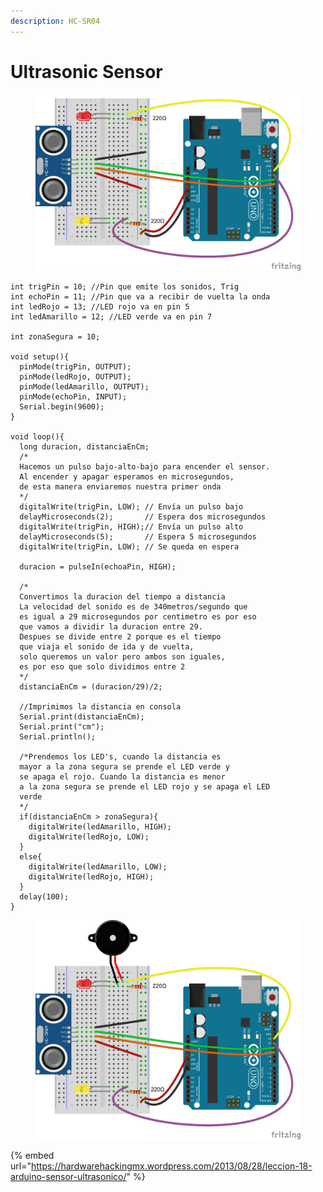 ```yaml
---
description: HC-SR04
---
```


# Ultrasonic Sensor

<figure><img src="../../.gitbook/assets/8 - Ultrasonic Distance 2 LED_bb.png" alt=""><figcaption></figcaption></figure>

```arduino
int trigPin = 10; //Pin que emite los sonidos, Trig
int echoPin = 11; //Pin que va a recibir de vuelta la onda
int ledRojo = 13; //LED rojo va en pin 5
int ledAmarillo = 12; //LED verde va en pin 7

int zonaSegura = 10;

void setup(){
  pinMode(trigPin, OUTPUT);
  pinMode(ledRojo, OUTPUT);
  pinMode(ledAmarillo, OUTPUT);
  pinMode(echoPin, INPUT);
  Serial.begin(9600);
}

void loop(){
  long duracion, distanciaEnCm;
  /*
  Hacemos un pulso bajo-alto-bajo para encender el sensor.
  Al encender y apagar esperamos en microsegundos,
  de esta manera enviaremos nuestra primer onda
  */
  digitalWrite(trigPin, LOW); // Envía un pulso bajo
  delayMicroseconds(2);       // Espera dos microsegundos
  digitalWrite(trigPin, HIGH);// Envía un pulso alto
  delayMicroseconds(5);       // Espera 5 microsegundos
  digitalWrite(trigPin, LOW); // Se queda en espera
  
  duracion = pulseIn(echoaPin, HIGH);
  
  /*
  Convertimos la duracion del tiempo a distancia
  La velocidad del sonido es de 340metros/segundo que
  es igual a 29 microsegundos por centimetro es por eso
  que vamos a dividir la duracion entre 29. 
  Despues se divide entre 2 porque es el tiempo
  que viaja el sonido de ida y de vuelta,
  solo queremos un valor pero ambos son iguales,
  es por eso que solo dividimos entre 2
  */
  distanciaEnCm = (duracion/29)/2;
  
  //Imprimimos la distancia en consola
  Serial.print(distanciaEnCm);
  Serial.print("cm");
  Serial.println();
  
  /*Prendemos los LED's, cuando la distancia es
  mayor a la zona segura se prende el LED verde y
  se apaga el rojo. Cuando la distancia es menor
  a la zona segura se prende el LED rojo y se apaga el LED
  verde
  */
  if(distanciaEnCm > zonaSegura){
    digitalWrite(ledAmarillo, HIGH);
    digitalWrite(ledRojo, LOW); 
  }
  else{
    digitalWrite(ledAmarillo, LOW);
    digitalWrite(ledRojo, HIGH);
  }
  delay(100);
}
```

<figure><img src="../../.gitbook/assets/9 - Ultrasonic Distance 2 LED BUZZER_bb (1).png" alt=""><figcaption></figcaption></figure>

{% embed url="https://hardwarehackingmx.wordpress.com/2013/08/28/leccion-18-arduino-sensor-ultrasonico/" %}
